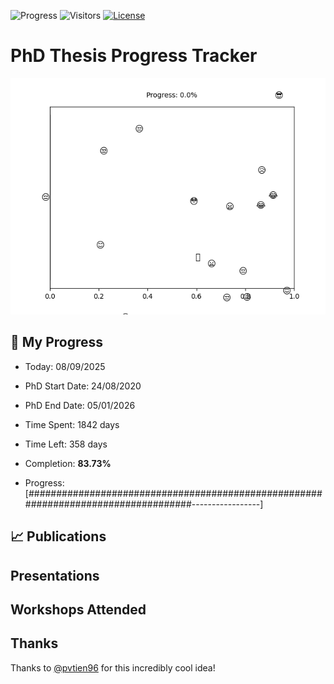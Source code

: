 ![Progress](https://img.shields.io/badge/Progress-83.73%25-48ae5c?style=flat-square)
![Visitors](https://api.visitorbadge.io/api/combined?path=https%3A%2F%2Fgithub.com%2Fpvtien96%2FPhD_Thesis_Tracker&label=Views&labelColor=%2337d67a&countColor=%23ff8a65&style=flat-square)
[![License](https://img.shields.io/badge/License-Apache_2.0-blue.svg)](https://opensource.org/licenses/Apache-2.0)

# PhD Thesis Progress Tracker

<td style="width: 10%; padding: 10px; border: none;">
      <img src="progress.gif" alt="Progress" style="height: 10%">
</td>

## :calendar: My Progress

- Today: 08/09/2025
- PhD Start Date: 24/08/2020
- PhD End Date: 05/01/2026

- Time Spent: 1842 days
- Time Left: 358 days
- Completion: <b>83.73%</b>
- Progress: [###################################################################################-----------------]

## 📈 Publications

## Presentations

## Workshops Attended

## Thanks

Thanks to [@pvtien96](https://github.com/pvtien96) for this incredibly cool idea!
